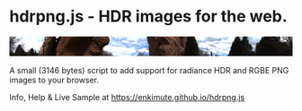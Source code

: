 # hdrpng.js - HDR images for the web.

<IMG SRC="hdrpng.jpg">

A small (3146 bytes) script to add support for radiance HDR and RGBE PNG images to your browser.

Info, Help & Live Sample at <https://enkimute.github.io/hdrpng.js>

